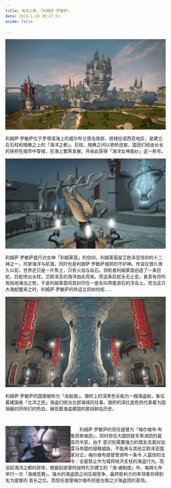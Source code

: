 ```yaml
---
title: 海洋之都.「利姆萨·罗敏萨」
date: 2022-1-18 20:17:51
aside: false

---
```


<img src="Books/异世旅志/利姆萨·罗敏萨.png" alt="利姆萨·罗敏萨" style="zoom:50%;" />

利姆萨·罗敏萨位于罗塔诺海上的威尔布兰德岛南部，统辖拉诺西亚地区，是建立在石柱和暗礁之上的「海洋之都」。石柱、暗礁之间以铁桥连接，国民们经由长长的铁桥在城市中穿梭，在海上繁荣发展，并由此获得「海洋女神面纱」这一称号。



<img src="Books/异世旅志/利姆莱茵 雕像.png" alt="利姆莱茵 雕像" style="zoom:50%;" />

利姆萨·罗敏萨盛行对女神「利姆莱茵」的信仰。利姆莱茵是艾欧泽亚信仰的十二神之一，司掌海洋与航海，同时也是利姆萨·罗敏萨城邦的守护神。传说在很久很久以前，世界还只是一片焦土，只有火焰与岩石。领航者利姆莱茵创造了一条巨蛇，巨蛇喷出水柱，艾欧泽亚的海洋由此而来。而这条巨蛇永无止息，甚至有将所有陆地淹没之势，于是利姆莱茵将其封印在一座名叫燕尾游石的浮岛上。而当这只大海蛇醒来之时，利姆萨·罗敏萨的命运又将如何呢......



<img src="Books/异世旅志/龙船旗.png" alt="龙船旗" style="zoom:50%;" />

利姆萨·罗敏萨的国旗被称为「龙船旗」。旗帜上的深黑色长船为一艘海盗船，象征着建国者「北洋之民」海盗们统治北部海域的往事。旗帜的深红底色则代表着为国捐躯的同伴们的热血，展现着海盗建国的那段鲜血历史。

<br>

<img align="left" img src="Books/异世旅志/梅尔维布·布鲁菲斯维因.png" alt="梅尔维布·布鲁菲斯维因" style="zoom:20%;" />  利姆萨·罗敏萨的现任提督为「梅尔维布·布鲁菲斯维因」，同时担任大国防联军黑涡团的最高司令官。由于 意识到需要强力的盟友去面对加雷马帝国的侵略威胁，不能再与其他艾欧泽亚国家对立，梅尔维布提督曾颁布一条令 人震惊的法令：全面禁止作为城邦经济支柱的海盗行为。而说起海洋之都的政体，根据前提督阿伽特扎尔建立的「海 魂制度」中，每隔七年举行一次「海魂竞赛」，强大的海盗团之间互相竞争，最终胜利方的率领者将得到名为提督的 首长之位。而现任提督梅尔维布则是白银之沙海盗团的首领。







































